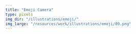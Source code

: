 ```yaml
---
title: "Emoji Camera"
type: pixels
img_dir: "/illustrations/emoji/"
img_large: "/resources/work/illustrations/emoji/09.png"
---
```

